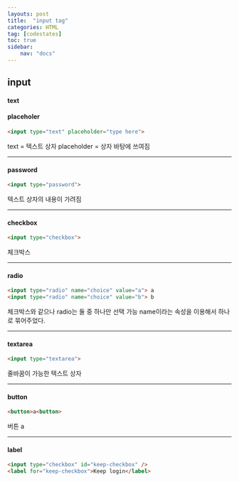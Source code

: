 ```yaml
---
layouts: post
title:  "input tag"
categories: HTML
tag: [codestates]
toc: true
sidebar:
    nav: "docs"
---
```


## input

#### text
#### placeholer

```html
<input type="text" placeholder="type here">
```
text = 텍스트 상자
placeholder = 상자 바탕에 쓰여짐

---

#### password

```html
<input type="password">
```
텍스트 상자의 내용이 가려짐

---

#### checkbox

```html
<input type="checkbox">
```
체크박스

---

#### radio

```html
<input type="radio" name="choice" value="a"> a
<input type="radio" name="choice" value="b"> b
```
체크박스와 같으나 radio는 둘 중 하나만 선택 가능
name이라는 속성을 이용해서 하나로 묶어주었다.

---

#### textarea

```html
<input type="textarea">
```
줄바꿈이 가능한 텍스트 상자

---

#### button

```html
<button>a<button>
```
버튼 a

---

#### label

```html
<input type="checkbox" id="keep-checkbox" />
<label for="keep-checkbox">Keep login</label>
```